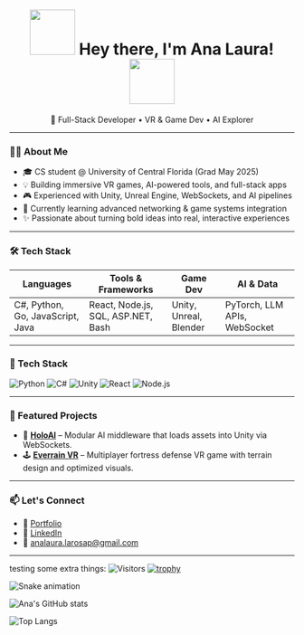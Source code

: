 
<!---
Wasasita/Wasasita is a ✨ special ✨ repository because its `README.md` (this file) appears on your GitHub profile.
You can click the Preview link to take a look at your changes.⭐


<h1 align="center"> <img align="left" width="100" height="100" src= https://github.com/Wasasita/Wasasita/assets/102564909/a2955519-d608-4e1d-a705-bc12a52f51c8>  Hey! Welcome to my GitHub Profile! <img align="right" width="100" height="100" src= https://github.com/Wasasita/Wasasita/assets/102564909/0033a79d-2b30-4c3c-ac0a-d88d4db83372> </h1>

<p align="center"> ⭐ I'm a Full Stack Software Developer in Process⭐ </p>

<p align="center">                   
 

</p>
--->

<h1 align="center">
  <img src="https://github.com/Wasasita/Wasasita/assets/102564909/a2955519-d608-4e1d-a705-bc12a52f51c8" width="80" />
  Hey there, I'm Ana Laura!
  <img src="https://github.com/Wasasita/Wasasita/assets/102564909/0033a79d-2b30-4c3c-ac0a-d88d4db83372" width="80" />
</h1>

<p align="center">🚀 Full-Stack Developer • VR & Game Dev • AI Explorer</p>

---

### 👩‍💻 About Me

- 🎓 CS student @ University of Central Florida (Grad May 2025)
- 💡 Building immersive VR games, AI-powered tools, and full-stack apps
- 🎮 Experienced with Unity, Unreal Engine, WebSockets, and AI pipelines
- 🌱 Currently learning advanced networking & game systems integration
- ✨ Passionate about turning bold ideas into real, interactive experiences

---

### 🛠 Tech Stack

| Languages | Tools & Frameworks | Game Dev | AI & Data |
|----------|--------------------|----------|-----------|
| C#, Python, Go, JavaScript, Java | React, Node.js, SQL, ASP.NET, Bash | Unity, Unreal, Blender | PyTorch, LLM APIs, WebSocket |

---

### 🧠 Tech Stack
![Python](https://img.shields.io/badge/-Python-333333?style=flat&logo=python)
![C#](https://img.shields.io/badge/-CSharp-239120?style=flat&logo=csharp)
![Unity](https://img.shields.io/badge/-Unity-000000?style=flat&logo=unity)
![React](https://img.shields.io/badge/-React-20232A?style=flat&logo=react)
![Node.js](https://img.shields.io/badge/-Node.js-43853D?style=flat&logo=node.js)

---

### 🌟 Featured Projects

- 🔧 [**HoloAI**](https://github.com/your-holoai-link) – Modular AI middleware that loads assets into Unity via WebSockets.
- 🕹 [**Everrain VR**](https://github.com/your-everrain-link) – Multiplayer fortress defense VR game with terrain design and optimized visuals.

---

### 📫 Let's Connect

- 🔗 [Portfolio](https://analauralarosap.wixstudio.com/softdev)
- 💼 [LinkedIn](https://linkedin.com/in/ana-larosa)
- 📧 analaura.larosap@gmail.com

---

testing some extra things:
![Visitors](https://komarev.com/ghpvc/?username=Wasasita&style=flat-square&color=blue)
[![trophy](https://github-profile-trophy.vercel.app/?username=Wasasita&theme=monokai)](https://github.com/ryo-ma/github-profile-trophy)

![Snake animation](https://github.com/Wasasita/Wasasita/blob/output/github-contribution-grid-snake.svg)

![Ana's GitHub stats](https://github-readme-stats.vercel.app/api?username=Wasasita&show_icons=true&theme=tokyonight)

![Top Langs](https://github-readme-stats.vercel.app/api/top-langs/?username=Wasasita&layout=compact&theme=tokyonight)



